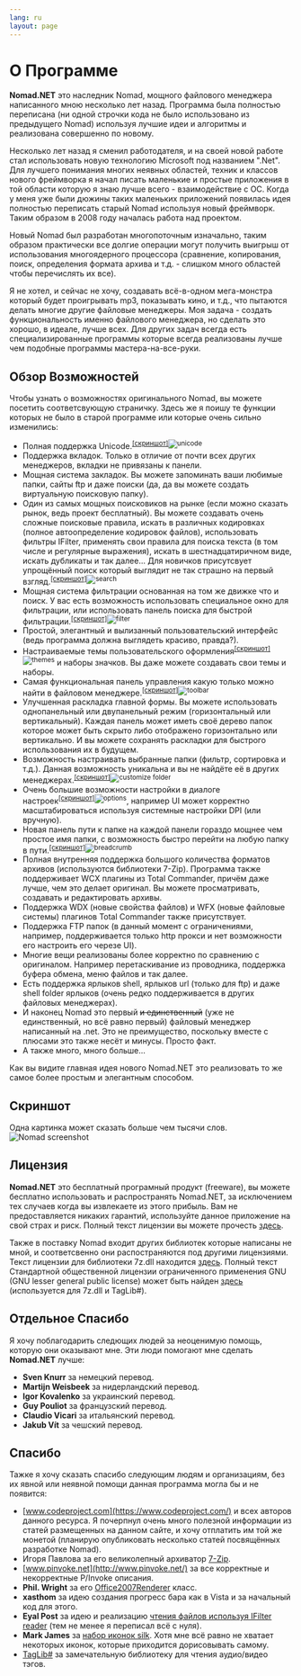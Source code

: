 ```yaml
---
lang: ru
layout: page
---
```

# О Программе

**Nomad.NET** это наследник Nomad, мощного файлового менеджера написанного мною несколько лет назад. Программа была полностью переписана (ни одной строчки кода не было использовано из предыдущего Nomad) используя лучшие идеи и алгоритмы и реализована совершенно по новому.

Несколько лет назад я сменил работодателя, и на своей новой работе стал использовать новую технологию Microsoft под названием ".Net". Для лучшего понимания многих неявных областей, техник и классов нового фреймворка я начал писать маленькие и простые приложения в той области которую я знаю лучше всего - взаимодействие с ОС. Когда у меня уже были дюжины таких маленьких приложений появилась идея полностью переписать старый Nomad используя новый фреймворк. Таким образом в 2008 году началась работа над проектом.

Новый Nomad был разработан многопоточным изначально, таким образом практически все долгие операции могут получить выигрыш от использования многоядерного процессора (сравнение, копирования, поиск, определения формата архива и т.д. - слишком много областей чтобы перечислять их все).

Я не хотел, и сейчас не хочу, создавать всё-в-одном мега-монстра который будет проигрывать mp3, показывать кино, и т.д., что пытаются делать многие другие файловые менеджеры. Моя задача - создать функциональность именно файлового менеджера, но сделать это хорошо, в идеале, лучше всех. Для других задач всегда есть специализированные программы которые всегда реализованы лучше чем подобные программы мастера-на-все-руки.

## Обзор Возможностей

Чтобы узнать о возможностях оригинального Nomad, вы можете посетить соответсвующую страничку. Здесь же я поишу те функции которых не было в старой программе или которые очень сильно изменились:

- Полная поддержка Unicode.<sup class='inline-screenshot'>[[скриншот]](/assets/images/unicode.png)![unicode](/assets/images/unicode.png)</sup>
- Поддержка вкладок. Только в отличие от почти всех других менеджеров, вкладки не привязаны к панели.
- Мощная система закладок. Вы можете запоминать ваши любимые папки, сайты ftp и даже поиски (да, да вы можете создать виртуальную поисковую папку).
- Один из самых мощных поисковиков на рынке (если можно сказать рынок, ведь проект бесплатный). Вы можете создавать очень сложные поисковые правила, искать в различных кодировках (полное автоопределение кодировок файлов), использовать фильтры IFilter, применять свои правила для поиска текста (в том числе и регулярные выражения), искать в шестнадцатиричном виде, искать дубликаты и так далее... Для новичков присутсвует упрощённый поиск который выглядит не так страшно на первый взгляд.<sup class='inline-screenshot'>[[скриншот]](/ru/assets/images/search-ru.gif)![search](/ru/assets/images/search-ru.gif)</sup>
- Мощная система фильтрации основанная на том же движке что и поиск. У вас есть возможность использовать специальное окно для фильтрации, или использовать панель поиска для быстрой фильтрации.<sup class='inline-screenshot'>[[скриншот]](/ru/assets/images/filter-ru.gif)![filter](/ru/assets/images/filter-ru.gif)</sup>
- Простой, элегантный и вылизанный пользовательский интерфейс (ведь программа должна выглядеть красиво, правда?).
- Настраиваемые темы пользовательского оформления<sup class='inline-screenshot'>[[скриншот]](/ru/assets/images/themes-ru.png)![themes](/ru/assets/images/themes-ru.png)</sup> и наборы значков. Вы даже можете создавать свои темы и наборы.
- Самая функциональная панель управления какую только можно найти в файловом менеджере.<sup class='inline-screenshot'>[[скриншот]](/ru/assets/images/toolbar-ru.png)![toolbar](/ru/assets/images/toolbar-ru.png)</sup>
- Улучшенная раскладка главной формы. Вы можете использовать однопанельный или двупанельный режим (горизонтальный или вертикальный). Каждая панель может иметь своё дерево папок которое может быть скрыто либо отображено горизонтально или вертикально. И вы можете сохранять раскладки для быстрого использования их в будущем.
- Возможность настраивать выбранные папки (фильтр, сортировка и т.д.). Данная возможность уникальна и вы не найдёте её в других менеджерах.<sup class='inline-screenshot'>[[скриншот]](/ru/assets/images/customize-folder-ru.png)![customize folder](/ru/assets/images/customize-folder-ru.png)</sup>
- Очень большие возможности настройки в диалоге настроек<sup class='inline-screenshot'>[[скриншот]](/ru/assets/images/options-ru.png)![options](/ru/assets/images/options-ru.png)</sup>, например UI может корректно масштабироваться используя системные настройки DPI (или вручную).
- Новая панель пути к папке на каждой панели гораздо мощнее чем простое имя папки, с возможность быстро перейти на любую папку в пути.<sup class='inline-screenshot'>[[скриншот]](/assets/images/breadcrumb.png)![breadcrumb](/assets/images/breadcrumb.png)</sup>
- Полная внутренняя поддержка большого количества форматов архивов (используются библиотеки 7-Zip). Программа также поддерживает WCX плагины из Total Commander, причём даже лучше, чем это делает оригинал. Вы можете просматривать, создавать и редактировать архивы.
- Поддержка WDX (новые свойства файлов) и WFX (новые файловые системы) плагинов Total Commander также присутствует.
- Поддержка FTP папок (в данный момент с ограничениями, например, поддерживается только http прокси и нет возможности его настроить его черезе UI).
- Многие вещи реализованы более корректно по сравнению с оригиналом. Например перетаскивание из проводника, поддержка буфера обмена, меню файлов и так далее.
- Есть поддержка ярлыков shell, ярлыков url (только для ftp) и даже shell folder ярлыков (очень редко поддерживается в других файловых менеджерах).
- И наконец Nomad это первый ~~и единственный~~ (уже не единственный, но всё равно первый) файловый менеджер написанный на .net. Это не преимущество, поскольку вместе с плюсами это также несёт и минусы. Просто факт.
- А также много, много больше...

Как вы видите главная идея нового Nomad.NET это реализовать то же самое более простым и элегантным способом.

## Скриншот

Одна картинка может сказать больше чем тысячи слов.
![Nomad screenshot](/ru/assets/images/nomad-shot-ru.png)

## Лицензия

**Nomad.NET** это бесплатный програмный продукт (freeware), вы можете бесплатно использовать и распространять Nomad.NET, за исключением тех случаев когда вы извлекаете из этого прибыль. Вам не предоставляется никаких гарантий, используйте данное приложение на свой страх и риск. Полный текст лицензии вы можете прочесть [здесь](license.txt).

Также в поставку Nomad входит других библиотек которые написаны не мной, и соответсвенно они распостраняются под другими лицензиями. Текст лицензии для библиотеки 7z.dll находится [здесь](7z-license.txt). Полный текст Стандартной общественной лицензии ограниченного применения GNU (GNU lesser general public license) может быть найден [здесь](copying.txt) (используется для 7z.dll и TagLib#).

## Отдельное Спасибо

Я хочу поблагодарить следющих людей за неоценимую помощь, которую они оказывают мне. Эти люди помогают мне сделать **Nomad.NET** лучше:
- **Sven Knurr** за немецкий перевод.
- **Martijn Weisbeek** за нидерландский перевод.
- **Igor Kovalenko** за украинский перевод.
- **Guy Pouliot** за французский перевод.
- **Claudio Vicari** за итальянский перевод.
- **Jakub Vít** за чешский перевод.

## Спасибо

Тажке я хочу сказать спасибо следующим людям и организациям, без их явной или неявной помощи данная программа могла бы и не появится:

- [www.codeproject.com](https://www.codeproject.com/) и всех авторов данного ресурса. Я почерпнул очень много полезной информации из статей размещенных на данном сайте, и хочу отплатить им той же монетой (планирую опубликовать несколько статей посвящённых разработке Nomad).
- Игоря Павлова за его великолепный архиватор [7-Zip](https://www.7-zip.org/).
- [www.pinvoke.net](http://www.pinvoke.net/) за все корректные и некорректные P/Invoke описания.
- **Phil. Wright** за его [Office2007Renderer](https://www.codeproject.com/Articles/16666/Office-2007-ToolStrip-Renderer) класс.
- **xasthom** за идею создания прогресс бара как в Vista и за начальный код для этого.
- **Eyal Post** за идею и реализацию [чтения файлов используя IFilter reader](https://www.codeproject.com/Articles/13391/Using-IFilter-in-C) (тем не менее я переписал всё с нуля).
- **Mark James** за [набор иконок silk](http://www.famfamfam.com/). Хотя мне всё равно не хватает некоторых иконок, которые приходится дорисовывать самому.
- [TagLib#](https://github.com/mono/taglib-sharp/) за замечательную библиотеку для чтения аудио/видео тэгов.
